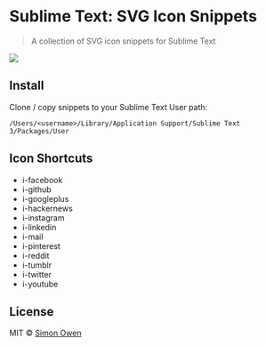 # Sublime Text: SVG Icon Snippets

> A collection of SVG icon snippets for Sublime Text

![](http://g.recordit.co/Jbyst8YSsj.gif)


## Install

Clone / copy snippets to your Sublime Text User path:

```
/Users/<username>/Library/Application Support/Sublime Text 3/Packages/User
```


## Icon Shortcuts

* i-facebook
* i-github
* i-googleplus
* i-hackernews
* i-instagram
* i-linkedin
* i-mail
* i-pinterest
* i-reddit
* i-tumblr
* i-twitter
* i-youtube


## License

MIT © [Simon Owen](http://s10wen.com)
